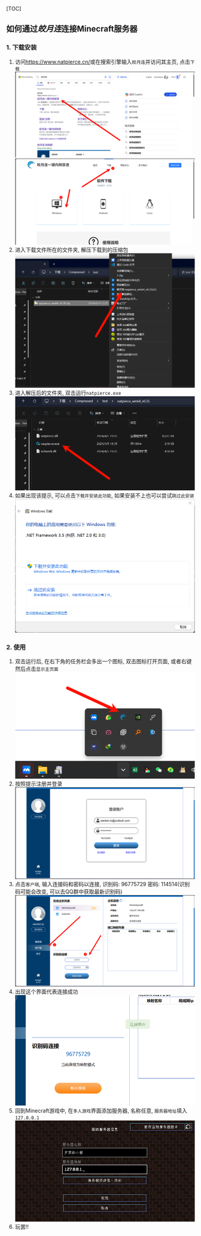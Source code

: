 [TOC]

## 如何通过***皎月连***连接Minecraft服务器

### 1. 下载安装

1. 访问<https://www.natpierce.cn/>或在搜索引擎输入`皎月连`并访问其主页, 点击`下载`
   ![Bing搜索](./assets/SearchPage.png)
   ![下载](./assets/Download.png)
2. 进入下载文件所在的文件夹, 解压下载到的压缩包
   ![解压压缩包](./assets/unpack.png)
3. 进入解压后的文件夹, 双击运行`natpierce.exe`
   ![运行](./assets/run.png)
4. 如果出现该提示, 可以点击`下载并安装此功能`, 如果安装不上也可以尝试`跳过此安装`
   ![notice](./assets/notice.png)

### 2. 使用

1. 双击运行后, 在右下角的任务栏会多出一个图标, 双击图标打开页面, 或者右键然后点击`显示主页面`
   ![started](./assets/started.png)
2. 按照提示注册并登录
   ![register](./assets/register-1713073889644-13.png)
3. 点击`客户端`, 输入连接码和密码以连接, 识别码: 96775729  密码: 114514(识别码可能会改变, 可以去QQ群中获取最新识别码)
   ![connect](./assets/connect.png)
4. 出现这个界面代表连接成功
   ![connected](./assets/connected.png)
5. 回到Minecraft游戏中, 在`多人游戏`界面添加服务器, 名称任意, `服务器地址`填入`127.0.0.1`
   ![play](./assets/play.png)
6. 玩罢!!
